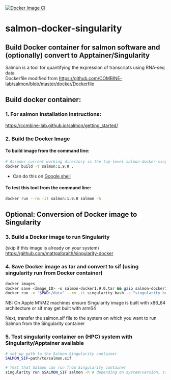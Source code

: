 [![Docker Image CI](https://github.com/mattgalbraith/salmon-docker-singularity/actions/workflows/docker-image.yml/badge.svg)](https://github.com/mattgalbraith/salmon-docker-singularity/actions/workflows/docker-image.yml)
# salmon-docker-singularity
## Build Docker container for salmon software and (optionally) convert to Apptainer/Singularity  
Salmon is a tool for quantifying the expression of transcripts using RNA-seq data  
Dockerfile modified from https://github.com/COMBINE-lab/salmon/blob/master/docker/Dockerfile

## Build docker container:  

### 1. For salmon installation instructions:  
https://combine-lab.github.io/salmon/getting_started/   

### 2. Build the Docker Image

#### To build image from the command line:  
``` bash
# Assumes current working directory is the top-level salmon-docker-singularity directory
docker build -t salmon:1.9.0 .
```
* Can do this on [Google shell](https://shell.cloud.google.com)

#### To test this tool from the command line:
```bash
docker run --rm -it salmon:1.9.0 salmon -h
```

## Optional: Conversion of Docker image to Singularity  

### 3. Build a Docker image to run Singularity  
(skip if this image is already on your system)  
https://github.com/mattgalbraith/singularity-docker


### 4. Save Docker image as tar and convert to sif (using singularity run from Docker container)  
``` bash
docker images
docker save <Image_ID> -o salmon-docker1.9.0.tar && gzip salmon-docker1.9.0.tar # = IMAGE_ID of salmon image
docker run -v "$PWD:/data" --rm -it singularity bash -c "singularity build /data/salmon1.9.0.sif docker-archive:///data/salmon-docker1.9.0.tar.gz"
```
NB: On Apple M1/M2 machines ensure Singularity image is built with x86_64 architecture or sif may get built with arm64  

Next, transfer the salmon.sif file to the system on which you want to run Salmon from the Singularity container

### 5. Test singularity container on (HPC) system with Singularity/Apptainer available
```bash
# set up path to the Salmon Singularity container
SALMON_SIF=path/to/salmon.sif

# Test that Salmon can run from Singularity container
singularity run $SALMON_SIF salmon -h # depending on system/version, singularity is now called apptainer
```

